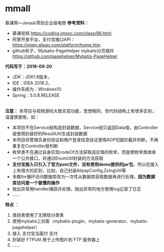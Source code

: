 # mmall
慕课网—Java从零到企业级电商
**参考资料：**<br/>
- 慕课视频 https://coding.imooc.com/class/96.html<br/>
- 阿里开放平台，支付宝接口API： https://open.alipay.com/platform/home.htm<br/>
- github轮子，Mybatis-PageHelper mybaits分页插件 https://github.com/pagehelper/Mybatis-PageHelper<br/>

**代码写于：2018-09-20**<br/>
- JDK：JDK1.8版本，<br/>
- IDE：IDEA 2018.2，<br/>
- 操作系统为：Windows10<br/>
- Spring：5.0.8.RELEASE<br/><br/>

**注意：** 本项目与视频源码大致实现功能，思想相同，但代码结构上有很多区别，请谨慎使用，如：

- 本项目不在Service层构造封装数据，Service层只返回Data值，由Controller层使用封装好的ResultUtil生成封装数据
- 本项目将管理员身份验证和用户登录信息验证使用AOP切面拦截并判断，不再重复在Controller层判断
- 枚举类不在通过自身实现codeOf方法获取适应值的枚举，而是使枚举类继承一个公共接口，并通过EnumUtil封装的方法获取
- **支付宝接入只引入了官方pom文件，没有使用demo提供的jar包**，所以在接入上有很大的区别，比如，自己封装AlipayConfig,ZxingUtil等
- 多数for循环访问数据库改为一次性从数据库获取数据再进行处理，**因为数据库访问是一个极慢的操作**
- 抛出异常用handler捕获并处理，抛出异常的地方使用log记录了日志
- ......

**特点** ：

1. 类目表使用了无限级分类表
2. 使用mybatis三剑客（mybatis-plugin、mybatis-generator、mybatis-pagehelper）
3. 接入 支付宝当面付 支付
4. 封装好 FTPUtil 用于上传图片到 FTP 服务器上
5. ......

